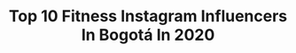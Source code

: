 ---
title: Top 10 Fitness Instagram Influencers In Bogotá In 2020
description: >-
  Find top fitness Instagram influencers in Bogotá in 2020. Most popular hashtags: #fitness #bogota #medellin #colombia.
platform: Instagram
profiles:
  - username: "david_artpe"
    fullname: >-
      David Peñalver Art
    location: "Colombia"
    followers: 25229
    engagement: 1006
    commentsToLikes: 0.375321
    id: ck6tny43sb1al0j712gnsb9rm
    verified: false
    hashtags: "#ibague, #stationery, #barranquilla, #antioquia"
  - username: "camilabedoyac1"
    fullname: >-
      Camila Bedoya
    location: "Colombia"
    followers: 64009
    engagement: 203
    commentsToLikes: 0.054516
    id: ck5zkdz4rjb0a0i14hc690twm
    verified: false
    hashtags: "#pereira, #fashion, #beauty, #estetica"
  - username: "fredd.linares"
    fullname: >-
      FREDD LINARES
    location: "Colombia"
    followers: 11985
    engagement: 501
    commentsToLikes: 0.012096
    id: ck13a5q5foqse0i192dpfi21f
    verified: false
    hashtags: "#2020"
  - username: "nanaarenalesbga"
    fullname: >-
      Nana Arenales
    location: "Colombia"
    followers: 66153
    engagement: 52
    commentsToLikes: 0.026286
    id: ck6udri35mqc20j710kcwubmo
    verified: false
    hashtags: "#cartagena, #fitness, #fitnessmotivation, #panama"
  - username: "jesus_danil"
    fullname: >-
      Jesus Daniel 🔱
    location: "Colombia"
    followers: 79502
    engagement: 659
    commentsToLikes: 0.013242
    id: ck6u5j2zr9xc90j71yx7bsull
    verified: false
    hashtags: "#outfitoftheday, #cutecouples, #mequedoencasa, #likeforlikes"
  - username: "bryanromerog"
    fullname: >-
      Bryan Romero
    location: "Colombia"
    followers: 9365
    engagement: 780
    commentsToLikes: 0.069723
    id: ck5pziv9a16y70i110jfnb26s
    verified: false
    hashtags: "#velez, #hairstyle, #korn, #workout"
  - username: "elianadiosa"
    fullname: >-
      Ɛℓιαηα Ɗισѕα✌🌻💞
    location: "Colombia"
    followers: 19572
    engagement: 428
    commentsToLikes: 0.031236
    id: ck55lt4112d2p0i117lndpnlq
    verified: false
    hashtags: "#milktistle, #work, #friend, #workout"
  - username: "catagomezpi"
    fullname: >-
      𝙲𝚊𝚝𝚊 𝙶𝚘𝚖𝚎𝚣 𝙿𝚒𝚎𝚍𝚛𝚊𝚑𝚒𝚝𝚊
    location: "Colombia"
    followers: 794299
    engagement: 56
    commentsToLikes: 0.014432
    id: ck5zqlj4yutpl0i14p64y3c36
    verified: true
    hashtags: "#bebe, #drenajelinfatico, #buenasnoches, #masdeloqueso"
  - username: "patyxfit"
    fullname: >-
      ᑭᗩTᖇIᑕIᗩ ᒪᗩᖇᗩ
    location: "Colombia"
    followers: 28389
    engagement: 180
    commentsToLikes: 0.096215
    id: ck8tan244sd4e0j78banzl4km
    verified: false
    hashtags: "#stayhome, #cozinhaterapia, #doubleunders, #nadaeimpossivel"
  - username: "vero7c"
    fullname: >-
      V E R Ó N I C A🤍C U É L L A R
    location: "Colombia"
    followers: 10631
    engagement: 735
    commentsToLikes: 0.056069
    id: ckap49ldg6d680i78u5pl08m9
    verified: false
    hashtags: "#newyorkcity, #friends, #villavicencio, #fitness"
---